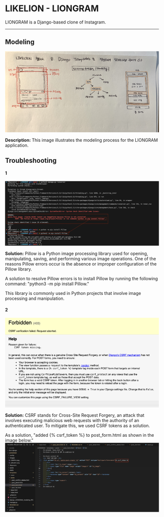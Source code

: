 # LIKELION - LIONGRAM

LIONGRAM is a Django-based clone of Instagram.

---
## Modeling
![modeling_image](https://github.com/MayHyeyeonKim/likelion2023/blob/main/LIONGRAM/django_LIONGRAM_modeling.JPG?raw=true)

**Description:**
This image illustrates the modeling process for the LIONGRAM application.

## Troubleshooting

#### 1 
![Pillow_Err](https://github.com/MayHyeyeonKim/likelion2023/blob/main/LIONGRAM/images/pillowErr.png?raw=true)

**Solution:**
Pillow is a Python image processing library used for opening, manipulating, saving, and performing various image operations. One of the reasons Pillow errors occur is the absence or improper configuration of the Pillow library.

A solution to resolve Pillow errors is to install Pillow by running the following command: "python3 -m pip install Pillow."

This library is commonly used in Python projects that involve image processing and manipulation.

#### 2
![CSRF_Err](https://github.com/MayHyeyeonKim/likelion2023/blob/main/LIONGRAM/images/CSRFErr.png?raw=true)

**Solution:**
CSRF stands for Cross-Site Request Forgery, an attack that involves executing malicious web requests with the authority of an authenticated user. To mitigate this, we used CSRF tokens as a solution.

As a solution, "added {% csrf_token %} to post_form.html as shown in the image below."
 ![CSRF_Err](https://github.com/MayHyeyeonKim/likelion2023/blob/main/LIONGRAM/images/CSRFErrSolution.png?raw=true)

